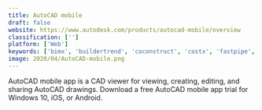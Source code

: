 ```yaml
---
title: AutoCAD mobile
draft: false 
website: https://www.autodesk.com/products/autocad-mobile/overview
classification: ['']
platform: ['Web']
keywords: ['bimx', 'buildertrend', 'coconstruct', 'costx', 'fastpipe', 'hcss', 'on-screen_takeoff', 'oracle_primavera', 'planswift', 'procore', 'prolog', 'sage_estimating', 'smartbid', 'vista_by_viewpoint', 'e-builder']
image: 2020/04/AutoCAD-mobile.png
---
```

AutoCAD mobile app is a CAD viewer for viewing, creating, editing, and sharing AutoCAD drawings. Download a free AutoCAD mobile app trial for Windows 10, iOS, or Android.